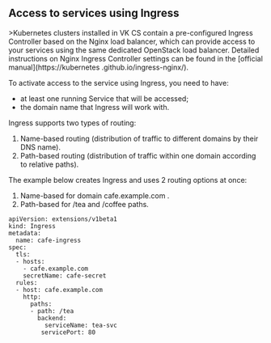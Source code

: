 ## Access to services using Ingress

\>Kubernetes clusters installed in VK CS contain a pre-configured Ingress Controller based on the Nginx load balancer, which can provide access to your services using the same dedicated OpenStack load balancer. Detailed instructions on Nginx Ingress Controller settings can be found in the [official manual](https://kubernetes .github.io/ingress-nginx/).

To activate access to the service using Ingress, you need to have:

- at least one running Service that will be accessed;
- the domain name that Ingress will work with.

Ingress supports two types of routing:

1. Name-based routing (distribution of traffic to different domains by their DNS name).
2. Path-based routing (distribution of traffic within one domain according to relative paths).

The example below creates Ingress and uses 2 routing options at once:

1. Name-based for domain cafe.example.com .
2. Path-based for /tea and /coffee paths.

```
apiVersion: extensions/v1beta1
kind: Ingress
metadata:
  name: cafe-ingress
spec:
  tls:
  - hosts:
    - cafe.example.com
    secretName: cafe-secret
  rules:
  - host: cafe.example.com
    http:
      paths:
      - path: /tea
        backend:
          serviceName: tea-svc
         servicePort: 80
```
